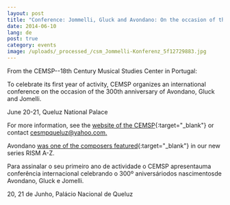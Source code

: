 ```yaml
---
layout: post
title: "Conference: Jommelli, Gluck and Avondano: On the occasion of their 300th anniversary"
date: 2014-06-10
lang: de
post: true
category: events
image: /uploads/_processed_/csm_Jommelli-Konferenz_5f12729883.jpg
---
```



From the CEMSP--18th Century Musical Studies Center in Portugal:

To celebrate its first year of activity, CEMSP organizes an international conference on the occasion of the 300th anniversary of Avondano, Gluck and Jomelli.

June 20-21, Queluz National Palace

For more information, see the [website of the CEMSP](http://cemsp.blogspot.pt/2014/06/cemsp-18th-century-musical-studies.html){:target="_blank"} or contact [cesmpqueluz@yahoo.com.](mailto:cesmpqueluz@yahoo.com "Opens window for sending email")



Avondano [was one of the composers featured](http://www.rism.info/en/home/newsdetails/browse/1/article/64/rism-from-a-z-pedro-antonio-avondano.html){:target="_blank"} in our new series RISM A-Z.

Para assinalar o seu primeiro ano de actividade o CEMSP apresentauma conferência internacional celebrando o 300º aniversáriodos nascimentosde Avondano, Gluck e Jomelli.

20, 21 de Junho, Palácio Nacional de Queluz